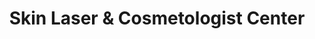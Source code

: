 ---
title: "Skin Laser & Cosmetologist Center"
url: /karachi/skin-laser-and-cosmetologist-center/
shop: shop
---